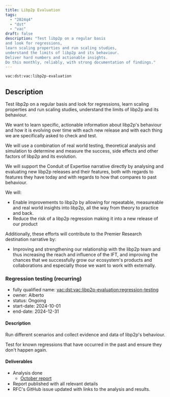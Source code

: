 ```yaml
---
title: Libp2p Evaluation
tags:
  - "2024q4"
  - "dst"
  - "vac"
draft: false
description: "Test libp2p on a regular basis
and look for regressions,
learn scaling properties and run scaling studies,
understand the limits of libp2p and its behaviour.
Deliver hard numbers and actionable insights.
Do this monthly, reliably, with strong documentation of findings."
---
```


`vac:dst:vac:libp2p-evaluation`

## Description
Test libp2p on a regular basis
and look for regressions,
learn scaling properties and run scaling studies,
understand the limits of libp2p and its behaviour.

We want to learn specific, actionable information
about libp2p's behaviour
and how it is evolving over time
with each new release
and with each thing we are specifically asked to check and test.

We will use a combination of real world testing,
theoretical analysis and simulation
to determine and measure the success,
side effects and other factors of libp2p and its evolution.

We will support the Conduit of Expertise narrative directly
by analysing and evaluating new libp2p releases and their features,
both with regards to features they have today
and with regards to how that compares to past behaviour.

We will:

* Enable improvements to libp2p
  by allowing for repeatable, measureable
  and real world insights into libp2p,
  all the way from theory to practice and back.
* Reduce the risk of a libp2p regression
  making it into a new release of our product

Additionally, these efforts will contribute
to the Premier Research destination narrative by:

* Improving and strengthening our relationship with the libp2p team
  and thus increasing the reach and influence of the IFT,
  and improving the chances
  that we successfully grow our ecosystem's products and collaborations
  and especially those we want to work with externally.

### Regression testing (recurring)

* fully qualified name: <vac:dst:vac:libp2p-evaluation:regression-testing>
* owner: Alberto
* status: Ongoing
* start-date: 2024-10-01
* end-date: 2024-12-31

#### Description
Run different scenarios
and collect evidence and data
of libp2p's behaviour.

Test for known regressions
that have occurred in the past
and ensure they don't happen again.

#### Deliverables
* Analysis done
  * [October report](https://www.notion.so/Nim-libp2p-v1-6-0-regression-testing-October-2024-1308f96fb65c80869c97e373a6c7cfc8)
* Report published with all relevant details
* RFC's GitHub issue updated
  with links to the analysis and results.